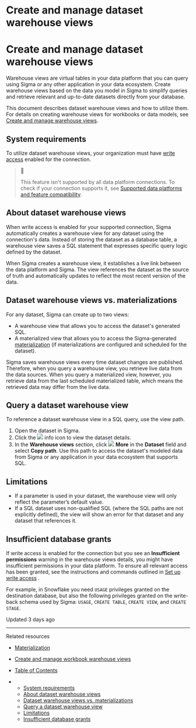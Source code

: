 # Create and manage dataset warehouse views

# Create and manage dataset warehouse views

Warehouse views are virtual tables in your data platform that you can query using Sigma or any other application in your data ecosystem. Create warehouse views based on the data you model in Sigma to simplify queries and retrieve relevant and up-to-date datasets directly from your database.

This document describes dataset warehouse views and how to utilize them. For details on creating warehouse views for workbooks or data models, see [Create and manage warehouse views](/docs/create-and-manage-workbook-warehouse-views).

## System requirements

To utilize dataset warehouse views, your organization must have [write access](/docs/set-up-write-access) enabled for the connection.

> 📘
>
> This feature isn't supported by all data platform connections. To check if your connection supports it, see [Supported data platforms and feature compatibility](/docs/region-warehouse-and-feature-support#supported-data-platforms-and-feature-compatibility).

## About dataset warehouse views

When write access is enabled for your supported connection, Sigma automatically creates a warehouse view for any dataset using the connection's data. Instead of storing the dataset as a database table, a warehouse view saves a SQL statement that expresses specific query logic defined by the dataset.

When Sigma creates a warehouse view, it establishes a live link between the data platform and Sigma. The view references the dataset as the source of truth and automatically updates to reflect the most recent version of the data.

## Dataset warehouse views vs. materializations

For any dataset, Sigma can create up to two views:

* A warehouse view that allows you to access the dataset's generated SQL.
* A materialized view that allows you to access the Sigma-generated [materialization](/docs/materialization) (if materializations are configured and scheduled for the dataset).

Sigma saves warehouse views every time dataset changes are published. Therefore, when you query a warehouse view, you retrieve live data from the data sources. When you query a materialized view, however, you retrieve data from the last scheduled materialized table, which means the retrieved data may differ from the live data.

## Query a dataset warehouse view

To reference a dataset warehouse view in a SQL query, use the view path.

1. Open the dataset in Sigma.
2. Click the ![](https://sigma-docs-screenshots.s3.us-west-2.amazonaws.com/Icons/info.svg) info icon to view the dataset details.
3. In the **Warehouse views** section, click ![](https://sigma-docs-screenshots.s3.us-west-2.amazonaws.com/Icons/more.svg) **More** in the **Dataset** field and select **Copy path**. Use this path to access the dataset's modeled data from Sigma or any application in your data ecosystem that supports SQL.

## Limitations

* If a parameter is used in your dataset, the warehouse view will only reflect the parameter’s default value.
* If a SQL dataset uses non-qualified SQL (where the SQL paths are not explicitly defined), the view will show an error for that dataset and any dataset that references it.

## Insufficient database grants

If write access is enabled for the connection but you see an **Insufficient permissions** warning in the warehouse views details, you might have insufficient permissions in your data platform. To ensure all relevant access has been granted, see the instructions and commands outlined in [Set up write access](/docs/set-up-write-access) .

For example, in Snowflake you need `USAGE` privileges granted on the destination database, but also the following privileges granted on the write-back schema used by Sigma: `USAGE`, `CREATE TABLE`, `CREATE VIEW`, and `CREATE STAGE`.

Updated 3 days ago

---

Related resources

* [Materialization](/docs/materialization)
* [Create and manage workbook warehouse views](/docs/create-and-manage-workbook-warehouse-views)

* [Table of Contents](#)
* + [System requirements](#system-requirements)
  + [About dataset warehouse views](#about-dataset-warehouse-views)
  + [Dataset warehouse views vs. materializations](#dataset-warehouse-views-vs-materializations)
  + [Query a dataset warehouse view](#query-a-dataset-warehouse-view)
  + [Limitations](#limitations)
  + [Insufficient database grants](#insufficient-database-grants)